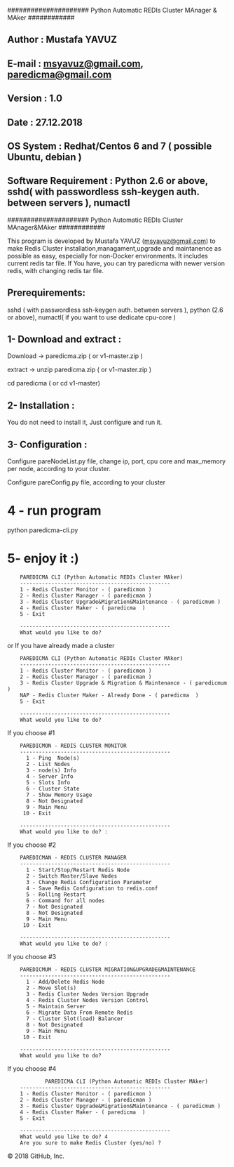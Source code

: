 ##################### Python Automatic REDIs Cluster MAnager & MAker ############
## Author				: Mustafa YAVUZ 
## E-mail				: msyavuz@gmail.com, paredicma@gmail.com
## Version				: 1.0
## Date					: 27.12.2018
## OS System 				: Redhat/Centos 6 and 7 ( possible Ubuntu, debian )
## Software Requirement			: Python 2.6 or above, sshd( with passwordless ssh-keygen auth. between servers ), numactl 
##################### Python Automatic REDIs Cluster MAnager&MAker ############

This program is developed by Mustafa YAVUZ (msyavuz@gmail.com) to make Redis Cluster installation,managament,upgrade and maintanence  as possible as easy, especially for non-Docker environments.
It includes current redis tar file. If You have, you can try paredicma with newer version redis, with changing redis tar file.

## Prerequirements:
sshd ( with passwordless ssh-keygen auth. between servers ),
python (2.6 or above),
numactl( if you want to use dedicate cpu-core )


## 1- Download and extract :

Download -> paredicma.zip ( or v1-master.zip )

extract -> unzip paredicma.zip ( or v1-master.zip )

cd paredicma ( or cd v1-master)

## 2- Installation :
You do not need to install it, Just configure and run it.

## 3- Configuration :

Configure pareNodeList.py file, change ip, port, cpu core and max_memory per node, according to your cluster.

Configure pareConfig.py file, according to your cluster

# 4 - run program

python paredicma-cli.py

# 5- enjoy it :)


		PAREDICMA CLI (Python Automatic REDIs Cluster MAker)
        ------------------------------------------------
        1 - Redis Cluster Monitor - ( paredicmon ) 
        2 - Redis Cluster Manager - ( paredicman ) 
        3 - Redis Cluster Upgrade&Migration&Maintenance - ( paredicmum ) 
        4 - Redis Cluster Maker - ( paredicma  ) 
        5 - Exit                                                                                                        

        ------------------------------------------------
        What would you like to do? 

or If you have already made a cluster		
		
        PAREDICMA CLI (Python Automatic REDIs Cluster MAker)                
        ------------------------------------------------
        1 - Redis Cluster Monitor - ( paredicmon ) 
        2 - Redis Cluster Manager - ( paredicman ) 
        3 - Redis Cluster Upgrade & Migration & Maintenance - ( paredicmum ) 
        NAP - Redis Cluster Maker - Already Done - ( paredicma  ) 
        5 - Exit                                                                                   

        ------------------------------------------------
        What would you like to do? 

If you choose #1		
		
        PAREDICMON - REDIS CLUSTER MONITOR
        ------------------------------------------------
          1 - Ping  Node(s)             
          2 - List Nodes        
          3 - node(s) Info     
          4 - Server Info            
          5 - Slots Info                
          6 - Cluster State             
          7 - Show Memory Usage         
          8 - Not Designated            
          9 - Main Menu                 
         10 - Exit                      

        ------------------------------------------------
        What would you like to do? :

If you choose #2		
		
		PAREDICMAN - REDIS CLUSTER MANAGER
        ------------------------------------------------
          1 - Start/Stop/Restart Redis Node     
          2 - Switch Master/Slave Nodes
          3 - Change Redis Configuration Parameter
          4 - Save Redis Configuration to redis.conf  
          5 - Rolling Restart                       
          6 - Command for all nodes                         
          7 - Not Designated            
          8 - Not Designated            
          9 - Main Menu                 
         10 - Exit                      

        ------------------------------------------------
        What would you like to do? :
		
If you choose #3
		
		PAREDICMUM - REDIS CLUSTER MIGRATION&UPGRADE&MAINTENANCE
        ------------------------------------------------
          1 - Add/Delete Redis Node        
          2 - Move Slot(s)       
          3 - Redis Cluster Nodes Version Upgrade 
          4 - Redis Cluster Nodes Version Control
          5 - Maintain Server                               
          6 - Migrate Data From Remote Redis
          7 - Cluster Slot(load) Balancer                           
          8 - Not Designated                                                
          9 - Main Menu                 
         10 - Exit                      

        ------------------------------------------------
		What would you like to do? 
		
If you choose #4
		
		        PAREDICMA CLI (Python Automatic REDIs Cluster MAker)
        ------------------------------------------------
        1 - Redis Cluster Monitor - ( paredicmon ) 
        2 - Redis Cluster Manager - ( paredicman ) 
        3 - Redis Cluster Upgrade&Migration&Maintenance - ( paredicmum ) 
        4 - Redis Cluster Maker - ( paredicma  ) 
        5 - Exit                                                                                                        

        ------------------------------------------------
        What would you like to do? 4
		Are you sure to make Redis Cluster (yes/no) ? 



© 2018 GitHub, Inc.
